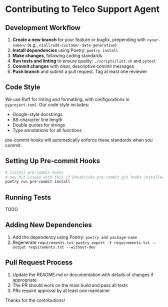# Contributing to Telco Support Agent

## Development Workflow


1. **Create a new branch** for your feature or bugfix, prepending with `<your-name>/` (e.g., `niall/add-customer-data-generation`)
2. **Install dependencies** using Poetry: `poetry install`
3. **Make changes**, following coding standards 
4. **Run tests and linting** to ensure quality: `./scripts/lint.sh` and `pytest`
5. **Commit changes** with clear, descriptive commit messages
6. **Push branch** and submit a pull request. Tag at least one reviewer

## Code Style

We use Ruff for linting and formatting, with configurations in `pyproject.toml`. Our code style includes:

- Google-style docstrings
- 88-character line length
- Double quotes for strings
- Type annotations for all functions

pre-commit hooks will automatically enforce these standards when you commit.

## Setting Up Pre-commit Hooks

```bash
# install pre-commit hooks
# may hit issues with this if Databricks pre-commit git hooks installed. Can skip
poetry run pre-commit install
```

## Running Tests

TODO

## Adding New Dependencies

1. Add the dependency using Poetry: `poetry add package-name`
2. Regenerate `requirements.txt`: `poetry export -f requirements.txt --output requirements.txt --without-dev`

## Pull Request Process

1. Update the README.md or documentation with details of changes if appropriate
2. The PR should work on the main build and pass all tests
3. PRs require approval by at least one maintainer

Thanks for the contributions!